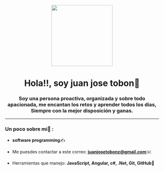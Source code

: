 <div id="header" align="center">
    <img src="https://media.giphy.com/media/qgQUggAC3Pfv687qPC/giphy.gif" width="200">
    <h1 align="center">Hola!!, soy juan jose tobon👋</h1>
    <h3 align="center">
       Soy una persona proactiva, organizada y sobre todo apacionada, me encantan los retos y aprender todos los dias,
        Siempre con la mejor disposición y ganas.</h3>
</div>


---

### Un poco sobre mi🔨 :

- **software programming**✍️

- Me puesdes contactar a este correo: **juanjosetobonz@gmail.com**✉️

- Herramientas que manejo: **JavaScript, Angular, c#, .Net, Git, GitHub**🏅
